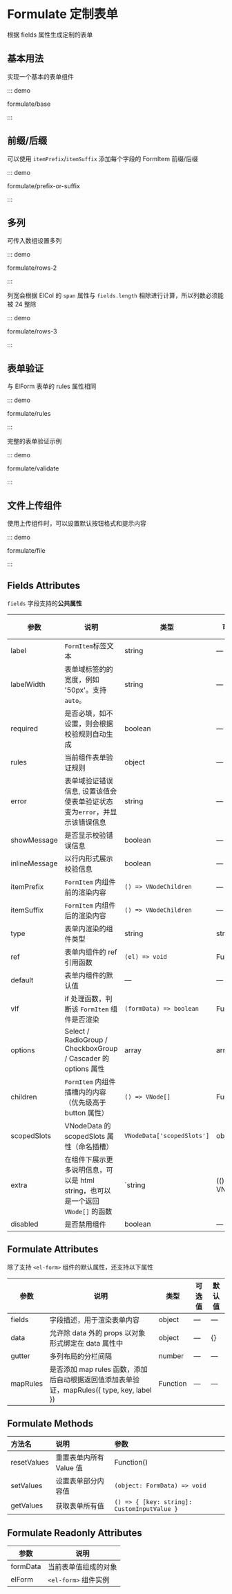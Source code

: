 # Formulate 定制表单

根据 fields 属性生成定制的表单

## 基本用法

实现一个基本的表单组件

::: demo

formulate/base

:::

## 前缀/后缀

可以使用 `itemPrefix`/`itemSuffix` 添加每个字段的 FormItem 前缀/后缀

::: demo

formulate/prefix-or-suffix

:::

## 多列

可传入数组设置多列

::: demo

formulate/rows-2

:::

列宽会根据 ElCol 的 `span` 属性与 `fields.length` 相除进行计算，所以列数必须能被 24 整除

::: demo

formulate/rows-3

:::

## 表单验证

与 ElForm 表单的 rules 属性相同

::: demo

formulate/rules

:::

完整的表单验证示例

::: demo

formulate/validate

:::

## 文件上传组件

使用上传组件时，可以设置默认按钮格式和提示内容

::: demo

formulate/file

:::

## Fields Attributes

`fields` 字段支持的**公共属性**

| 参数          | 说明                                                         | 类型                       | 可选值   | 默认值 |
| ------------- | ------------------------------------------------------------ | -------------------------- | -------- | ------ |
| label         | `FormItem`标签文本                                           | string                     | —        | —      |
| labelWidth    | 表单域标签的的宽度，例如 '50px'。支持 `auto`。               | string                     | —        | —      |
| required      | 是否必填，如不设置，则会根据校验规则自动生成                 | boolean                    | —        | false  |
| rules         | 当前组件表单验证规则                                         | object                     | —        | —      |
| error         | 表单域验证错误信息, 设置该值会使表单验证状态变为`error`，并显示该错误信息 | string                     | —        | —      |
| showMessage   | 是否显示校验错误信息                                         | boolean                    | —        | true   |
| inlineMessage | 以行内形式展示校验信息                                       | boolean                    | —        | false  |
| itemPrefix    | `FormItem` 内组件前的渲染内容                                | `() => VNodeChildren`      | —        | —      |
| itemSuffix    | `FormItem` 内组件后的渲染内容                                | `() => VNodeChildren`      | —        | —      |
| type          | 表单内渲染的组件类型                                         | string                     | string   | —      |
| ref           | 表单内组件的 ref 引用函数                                    | `(el) => void `            | Function | —      |
| default       | 表单内组件的默认值                                           | —                          | —        | —      |
| vIf           | if 处理函数，判断该 `FormItem` 组件是否渲染                  | `(formData) => boolean`    | Function | —      |
| options       | Select / RadioGroup / CheckboxGroup / Cascader 的 options 属性 | array                      | array    | —      |
| children      | `FormItem` 内组件插槽内的内容（优先级高于 button 属性）      | `() => VNode[]`            | Function | —      |
| scopedSlots   | VNodeData 的 scopedSlots 属性（命名插槽）                    | `VNodeData['scopedSlots']` | object   | —      |
| extra         | 在组件下展示更多说明信息，可以是 html string，也可以是一个返回 `VNode[]` 的函数 | `string | (() => VNode[])` | —        | —      |
| disabled      | 是否禁用组件                                                 | boolean                    | —        | —      |

## Formulate Attributes

除了支持 `<el-form>` 组件的默认属性，还支持以下属性

| 参数     | 说明                                                         | 类型     | 可选值 | 默认值 |
| -------- | ------------------------------------------------------------ | -------- | ------ | ------ |
| fields   | 字段描述，用于渲染表单内容                                   | object   | —      | —      |
| data     | 允许除 data 外的 props 以对象形式绑定在 data 属性中          | object   | —      | {}     |
| gutter   | 多列布局的分栏间隔                                           | number   | —      | —      |
| mapRules | 是否添加 map rules 函数，添加后自动根据返回值添加表单验证，mapRules({ type, key, label }) | Function | —      | —      |

## Formulate Methods

| 方法名      | 说明                    | 参数                                        |
| :---------- | :---------------------- | :------------------------------------------ |
| resetValues | 重置表单内所有 Value 值 | Function()                                  |
| setValues   | 设置表单部分内容值      | `(object: FormData) => void`                |
| getValues   | 获取表单所有值          | `() => { [key: string]: CustomInputValue }` |

## Formulate Readonly Attributes

| 参数     | 说明                 |
| -------- | -------------------- |
| formData | 当前表单值组成的对象 |
| elForm   | `<el-form>` 组件实例 |

<script setup lang="ts">
import FormulateBase from 'docs/demo/formulate/base.vue'
import FormulatePrefixOrSuffix from 'docs/demo/formulate/prefix-or-suffix.vue'
import FormulateRows2 from 'docs/demo/formulate/rows-2.vue'
import FormulateRows3 from 'docs/demo/formulate/rows-3.vue'
import FormulateValidate from 'docs/demo/formulate/validate.vue'
import FormulateRules from 'docs/demo/formulate/rules.vue'
import FormulateFile from 'docs/demo/formulate/file.vue'
</script>

<style>
.demo-formulate .el-form-item:last-child {
  margin-bottom: 0;
}
.demo-formulate .el-form {
  width: 480px;
}
.demo-formulate .el-input {
  width: 240px;
}
.demo-formulate .el-row .el-input {
  width: 100%;
}
</style>